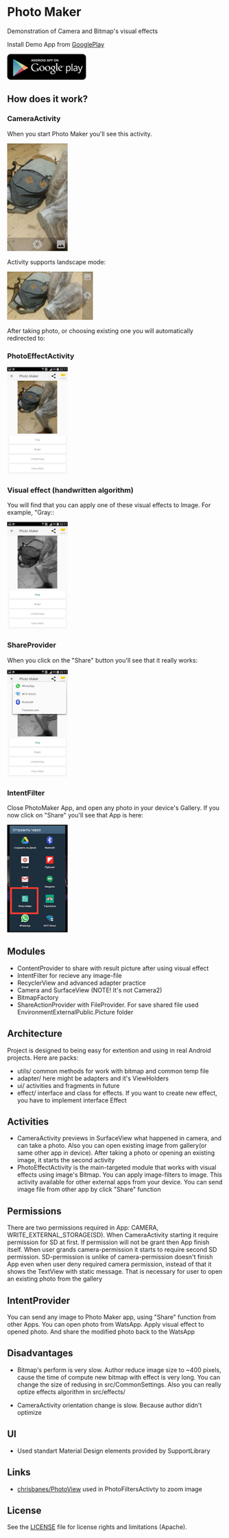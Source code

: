 Photo Maker
===========

Demonstration of Camera and Bitmap's visual effects

Install Demo App from [GooglePlay][11]

[<img src="screenshots/google_play_icon.png" height="60" />][11]

How does it work?
-----------------

### CameraActivity
When you start Photo Maker you'll see this activity. 

<img src="screenshots/camera_portrait.png" height="250" />

Activity supports landscape mode:

<img src="screenshots/camera_landscape.png" width="200" />

After taking photo, or choosing existing one you will automatically redirected to:

### PhotoEffectActivity

<img src="screenshots/effect_original.png" height="250" />

### Visual effect (handwritten algorithm)
You will find that you can apply one of these visual effects to Image. For example, "Gray::

<img src="screenshots/effect_gray.png" height="250" />

### ShareProvider

When you click on the "Share" button you'll see that it really works:

<img src="screenshots/share_clicked.png" height="250" />

### IntentFilter

Close PhotoMaker App, and open any photo in your device's Gallery. If you now click on "Share" you'll see that App is here:

<img src="screenshots/intent_filter.png" height="250" />

Modules
-------
- ContentProvider to share with result picture after using visual effect
- IntentFilter for recieve any image-file
- RecyclerView and advanced adapter practice
- Camera and SurfaceView (NOTE! It's not Camera2)
- BitmapFactory
- ShareActionProvider with FileProvider. For save shared file used EnvironmentExternalPublic.Picture folder

Architecture
------------
Project is designed to being easy for extention and using in real Android projects. Here are packs:
- utils/ common methods for work with bitmap and common temp file
- adapter/ here might be adapters and it's ViewHolders
- ui/ activities and fragments in future
- effect/ interface and class for effects. If you want to create new effect, you have to implement interface Effect

Activities
----------
- CameraActivity previews in SurfaceView what happened in camera, and can take a photo. 
Also you can open existing image from gallery(or same other app in device). After taking a photo or opening an existing image, it starts the second activity
- PhotoEffectActivity is the main-targeted module that works with visual effects using image's Bitmap. You can apply image-filters to image. 
This activity available for other external apps from your device. You can send image file from other app by click "Share" function

Permissions
--------------
There are two permissions required in App: CAMERA, WRITE_EXTERNAL_STORAGE(SD).
When CameraActivity starting it require permission for SD at first. If permission will not be grant then App finish itself.
When user grands camera-permission it starts to require second SD permission. SD-permission is unlike of camera-permission doesn't finish App even when user deny required camera permission,
instead of that it shows the TextView with static message. That is necessary for user to open an existing photo from the gallery

IntentProvider
--------------
You can send any image to Photo Maker app, using "Share" function from other Apps. 
You can open photo from WatsApp. Apply visual effect to opened photo. And share the modified photo back to the WatsApp

Disadvantages
-------------
- Bitmap's perform is very slow. 
Author reduce image size to ~400 pixels, cause the time of compute new bitmap with effect is very long. 
You can change the size of redusing in src/CommonSettings. Also you can really optize effects algorithm in src/effects/

- CameraActivity orientation change is slow. Because author didn't optimize


UI
--
- Used standart Material Design elements provided by SupportLibrary

Links
-----

- [chrisbanes/PhotoView][1] used in PhotoFiltersActivty to zoom image

License
-------

See the [LICENSE](LICENSE) file for license rights and limitations (Apache).

[1]:https://github.com/chrisbanes/PhotoView
[11]:https://play.google.com/store/apps/details?id=com.ivanov.tech.photomaker
